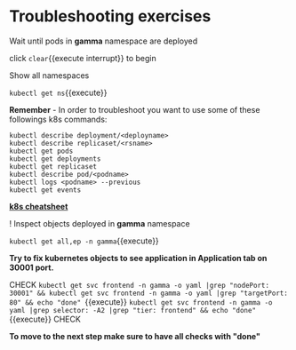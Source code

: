 # Troubleshooting exercises

Wait until pods in **gamma** namespace are deployed

click ```clear```{{execute interrupt}} to begin

Show all namespaces

`kubectl get ns`{{execute}}


**Remember** - In order to troubleshoot you want to use some of these followings k8s commands:

```
kubectl describe deployment/<deployname>
kubectl describe replicaset/<rsname>
kubectl get pods
kubectl get deployments
kubectl get replicaset
kubectl describe pod/<podname>
kubectl logs <podname> --previous
kubectl get events
```

[**k8s cheatsheet**](https://kubernetes.io/docs/reference/kubectl/cheatsheet/)


!
Inspect objects deployed in **gamma** namespace

`kubectl get all,ep -n gamma`{{execute}}


**Try to fix kubernetes objects to see application in Application tab on 30001 port.**


CHECK
`kubectl get svc frontend -n gamma -o yaml |grep "nodePort: 30001" && kubectl get svc frontend -n gamma -o yaml |grep "targetPort: 80" && echo "done" `{{execute}}
`kubectl get svc frontend -n gamma -o yaml |grep selector: -A2 |grep "tier: frontend" && echo "done"`{{execute}}
CHECK


**To move to the next step make sure to have all checks with "done"**
